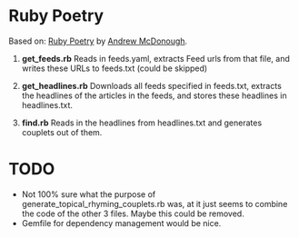 # Ruby Poetry

Based on:
[Ruby Poetry](http://blog.andrewmcdonough.com/blog/2012/02/23/ruby-poetry/) by [Andrew McDonough](https://twitter.com/#!/andrewmcdonough).

1. **get_feeds.rb**
	Reads in feeds.yaml, extracts Feed urls from that file, and writes these URLs to feeds.txt
(could be skipped)

2. **get_headlines.rb**
	Downloads all feeds specified in feeds.txt, extracts the headlines of the articles in the feeds, and stores these headlines in headlines.txt.

3. **find.rb**
	Reads in the headlines from headlines.txt and generates couplets out of them.

# TODO
- Not 100% sure what the purpose of generate_topical_rhyming_couplets.rb was, at it just seems to combine the code of the other 3 files. Maybe this could be removed.
- Gemfile for dependency management would be nice.
